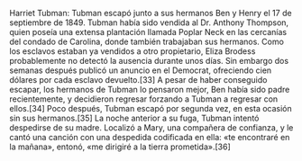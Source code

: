 Harriet Tubman: Tubman escapó junto a sus hermanos Ben y Henry el 17 de septiembre de 1849. Tubman había sido vendida al Dr. Anthony Thompson, quien poseía una extensa plantación llamada Poplar Neck en las cercanías del condado de Carolina, donde también trabajaban sus hermanos. Como los esclavos estaban ya vendidos a otro propietario, Eliza Brodess probablemente no detectó la ausencia durante unos días. Sin embargo dos semanas después publicó un anuncio en el Democrat, ofreciendo cien dólares por cada esclavo devuelto.[33]​ A pesar de haber conseguido escapar, los hermanos de Tubman lo pensaron mejor, Ben había sido padre recientemente, y decidieron regresar forzando a Tubman a regresar con ellos.[34]​ Poco después, Tubman escapó por segunda vez, en esta ocasión sin sus hermanos.[35]​ La noche anterior a su fuga, Tubman intentó despedirse de su madre. Localizó a Mary, una compañera de confianza, y le cantó una canción con una despedida codificada en ella: «te encontraré en la mañana», entonó, «me dirigiré a la tierra prometida».[36]​
